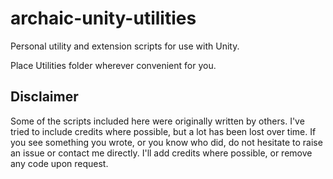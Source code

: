 # archaic-unity-utilities
Personal utility and extension scripts for use with Unity.

Place Utilities folder wherever convenient for you.

## Disclaimer
Some of the scripts included here were originally written by others. I've tried to include credits where possible, but a lot has been lost over time. If you see something you wrote, or you know who did, do not hesitate to raise an issue or contact me directly. I'll add credits where possible, or remove any code upon request.
